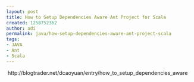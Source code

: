 ```yaml
---
layout: post
title: How to Setup Dependencies Aware Ant Project for Scala
created: 1258752362
author: adi
permalink: java/how-setup-dependencies-aware-ant-project-scala
tags:
- JAVA
- Ant
- Scala
---
```

<p>&nbsp;http://blogtrader.net/dcaoyuan/entry/how_to_setup_dependencies_aware</p>
